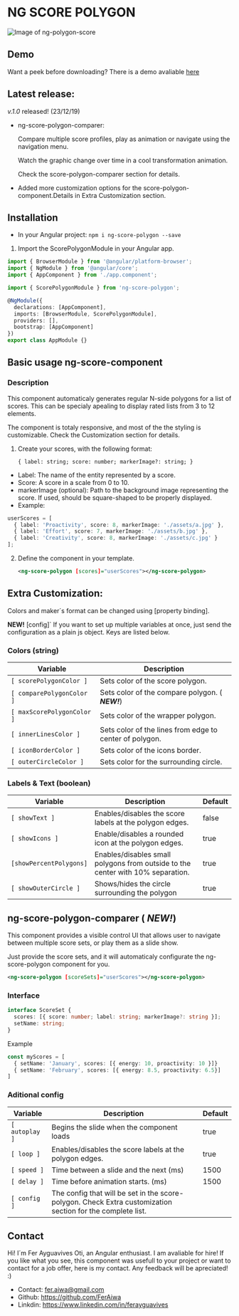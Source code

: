 # NG SCORE POLYGON

![Image of ng-polygon-score](https://repository-images.githubusercontent.com/225927254/9748c900-16db-11ea-9f54-0e731cad1a80)

## Demo

Want a peek before downloading? There is a demo avaliable [here](https://feraiwa.github.io/ng-score-polygon/)

## Latest release:

_v.1.0_ released! (23/12/19)

- ng-score-polygon-comparer:

  Compare multiple score profiles, play as animation or navigate using the navigation menu.

  Watch the graphic change over time in a cool transformation animation.

  Check the score-polygon-comparer section for details.

- Added more customization options for the score-polygon-component.Details in Extra Customization section.

## Installation

- In your Angular project:
  `npm i ng-score-polygon --save`

1. Import the ScorePolygonModule in your Angular app.

```typescript
import { BrowserModule } from '@angular/platform-browser';
import { NgModule } from '@angular/core';
import { AppComponent } from './app.component';

import { ScorePolygonModule } from 'ng-score-polygon';

@NgModule({
  declarations: [AppComponent],
  imports: [BrowserModule, ScorePolygonModule],
  providers: [],
  bootstrap: [AppComponent]
})
export class AppModule {}
```

## Basic usage ng-score-component

### Description

This component automaticaly generates regular N-side polygons for a list of scores. This can be specialy apealing
to display rated lists from 3 to 12 elements.

The component is totaly responsive, and most of the the styling is customizable. Check the Customization section for details.

1. Create your scores, with the following format:

   `{ label: string; score: number; markerImage?: string; }`

- Label: The name of the entity represented by a score.
- Score: A score in a scale from 0 to 10.
- markerImage (optional): Path to the background image representing the score. If used, should be square-shaped to be properly displayed.
- Example:

```typescript
userScores = [
  { label: 'Proactivity', score: 8, markerImage: './assets/a.jpg' },
  { label: 'Effort', score: 7, markerImage: './assets/b.jpg' },
  { label: 'Creativity', score: 8, markerImage: './assets/c.jpg' }
];
```

2. Define the component in your template.

   ```xml
   <ng-score-polygon [scores]="userScores"></ng-score-polygon>
   ```

## Extra Customization:

Colors and maker´s format can be changed using [property binding].

**NEW!** [config]`
If you want to set up multiple variables at once, just send the configuration as a plain
js object. Keys are listed below.

### Colors (string)

| Variable                   | Description                                             |
| -------------------------- | ------------------------------------------------------- |
| `[ scorePolygonColor ]`    | Sets color of the score polygon.                        |
| `[ comparePolygonColor ]`  | Sets color of the compare polygon. ( **_NEW!_**)        |
| `[ maxScorePolygonColor ]` | Sets color of the wrapper polygon.                      |
| `[ innerLinesColor ]`      | Sets color of the lines from edge to center of polygon. |
| `[ iconBorderColor ]`      | Sets color of the icons border.                         |
| `[ outerCircleColor ]`     | Sets color for the surrounding circle.                  |

### Labels & Text (boolean)

| Variable                | Description                                                                     | Default |
| ----------------------- | ------------------------------------------------------------------------------- | ------- |
| `[ showText ]`          | Enables/disables the score labels at the polygon edges.                         | false   |
| `[ showIcons ]`         | Enable/disables a rounded icon at the polygon edges.                            | true    |
| `[showPercentPolygons]` | Enables/disables small polygons from outside to the center with 10% separation. | true    |
| `[ showOuterCircle ]`   | Shows/hides the circle surrounding the polygon                                  | true    |

## ng-score-polygon-comparer ( **_NEW!_**)

This component provides a visible control UI that allows user to navigate between multiple
score sets, or play them as a slide show.

Just provide the score sets, and it will automaticaly configurate the ng-score-polygon component for you.

```xml
<ng-score-polygon [scoreSets]="userScores"></ng-score-polygon>
```

### Interface

```typescript
interface ScoreSet {
  scores: [{ score: number; label: string; markerImage?: string }];
  setName: string;
}
```

Example

```typescript
const myScores = [
  { setName: 'January', scores: [{ energy: 10, proactivity: 10 }]}
  { setName: 'February', scores: [{ energy: 8.5, proactivity: 6.5}]
]
```

### Aditional config

| Variable       | Description                                                                                                | Default |
| -------------- | ---------------------------------------------------------------------------------------------------------- | ------- |
| `[ autoplay ]` | Begins the slide when the component loads                                                                  | true    |
| `[ loop ]`     | Enables/disables the score labels at the polygon edges.                                                    | true    |
| `[ speed ]`    | Time between a slide and the next (ms)                                                                     | 1500    |
| `[ delay ]`    | Time before animation starts. (ms)                                                                         | 1500    |
| `[ config ]`   | The config that will be set in the score-polygon. Check Extra customization section for the complete list. |

## Contact

Hi! I´m Fer Ayguavives Oti, an Angular enthusiast. I am avaliable for hire! If you like what you see, this component
was usefull to your project or want to contact for a job offer, here is my contact. Any feedback will be apreciated! :)

- Contact: fer.aiwa@gmail.com
- Github: https://github.com/FerAiwa
- Linkdin: https://www.linkedin.com/in/ferayguavives
